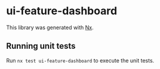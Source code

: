 # ui-feature-dashboard

This library was generated with [Nx](https://nx.dev).

## Running unit tests

Run `nx test ui-feature-dashboard` to execute the unit tests.
